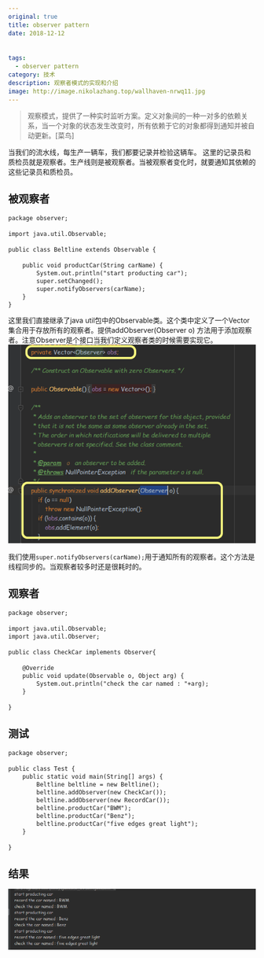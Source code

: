 ```yaml
---
original: true
title: observer pattern
date: 2018-12-12


tags: 
  - observer pattern
category: 技术
description: 观察者模式的实现和介绍
image: http://image.nikolazhang.top/wallhaven-nrwq11.jpg
---
```


> 观察模式，提供了一种实时监听方案。定义对象间的一种一对多的依赖关系，当一个对象的状态发生改变时，所有依赖于它的对象都得到通知并被自动更新。[菜鸟]

<!--more-->
当我们的流水线，每生产一辆车，我们都要记录并检验这辆车。
这里的记录员和质检员就是观察者。生产线则是被观察者。当被观察者变化时，就要通知其依赖的这些记录员和质检员。

## 被观察者
```
package observer;

import java.util.Observable;

public class Beltline extends Observable {

	public void productCar(String carName) {
		System.out.println("start producting car");
		super.setChanged();
		super.notifyObservers(carName);
	}
}
```
这里我们直接继承了java util包中的Observable类。这个类中定义了一个Vector集合用于存放所有的观察者。提供addObserver(Observer o) 方法用于添加观察者。注意Observer是个接口当我们定义观察者类的时候需要实现它。
![Observable](/images/article/181212/observable.png)

我们使用`super.notifyObservers(carName);`用于通知所有的观察者。这个方法是线程同步的。当观察者较多时还是很耗时的。
## 观察者
```
package observer;

import java.util.Observable;
import java.util.Observer;

public class CheckCar implements Observer{

	@Override
	public void update(Observable o, Object arg) {
		System.out.println("check the car named : "+arg);
	}

}
```

## 测试
```
package observer;

public class Test {
	public static void main(String[] args) {
		Beltline beltline = new Beltline();
		beltline.addObserver(new CheckCar());
		beltline.addObserver(new RecordCar());
		beltline.productCar("BWM");
		beltline.productCar("Benz");
		beltline.productCar("five edges great light");
	}

}
```

## 结果
![结果](/images/article/181212/res1.png)
